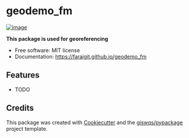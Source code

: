 # geodemo_fm


[![image](https://img.shields.io/pypi/v/geodemo_fm.svg)](https://pypi.python.org/pypi/geodemo_fm)


**This package is used for georeferencing**


-   Free software: MIT license
-   Documentation: https://faraigit.github.io/geodemo_fm
    

## Features

-   TODO

## Credits

This package was created with [Cookiecutter](https://github.com/cookiecutter/cookiecutter) and the [giswqs/pypackage](https://github.com/giswqs/pypackage) project template.
